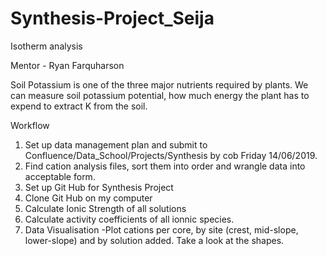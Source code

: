 # Synthesis-Project_Seija
Isotherm analysis

Mentor - Ryan Farquharson

Soil Potassium is one of the three major nutrients required by plants. We can measure soil potassium potential, how much energy the plant has to expend to extract K from the soil. 

Workflow

1. Set up data management plan and submit to Confluence/Data_School/Projects/Synthesis by cob Friday 14/06/2019. 
2. Find cation analysis files, sort them into order and wrangle data into acceptable form. 
3. Set up Git Hub for Synthesis Project
4. Clone Git Hub on my computer
5. Calculate Ionic Strength of all solutions
6. Calculate activity coefficients of all ionnic species.
7.  Data Visualisation
    -Plot cations per core, by site (crest, mid-slope, lower-slope) and by solution added. Take a look at the shapes.    
